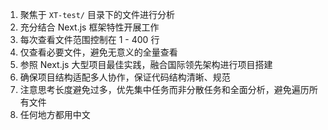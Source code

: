 1. 聚焦于 `XT-test/` 目录下的文件进行分析
2. 充分结合 Next.js 框架特性开展工作
3. 每次查看文件范围控制在 1 - 400 行
4. 仅查看必要文件，避免无意义的全量查看
5. 参照 Next.js 大型项目最佳实践，融合国际领先架构进行项目搭建
6. 确保项目结构适配多人协作，保证代码结构清晰、规范
7. 注意思考长度避免过多，优先集中任务而非分散任务和全面分析，避免遍历所有文件
8. 任何地方都用中文